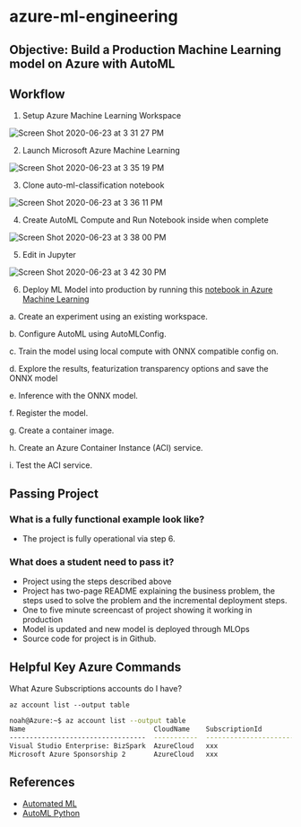 # azure-ml-engineering

## Objective:  Build a Production Machine Learning model on Azure with AutoML

## Workflow

1.  Setup Azure Machine Learning Workspace

![Screen Shot 2020-06-23 at 3 31 27 PM](https://user-images.githubusercontent.com/58792/85450290-a05d9280-b566-11ea-9124-3b6c97e06bcd.png)


2.  Launch Microsoft Azure Machine Learning

![Screen Shot 2020-06-23 at 3 35 19 PM](https://user-images.githubusercontent.com/58792/85450795-2d085080-b567-11ea-9448-a59f0ac592d8.png)


3.  Clone auto-ml-classification notebook

![Screen Shot 2020-06-23 at 3 36 11 PM](https://user-images.githubusercontent.com/58792/85450980-6214a300-b567-11ea-8d0e-85d87076c9aa.png)

4. Create AutoML Compute and Run Notebook inside  when complete

![Screen Shot 2020-06-23 at 3 38 00 PM](https://user-images.githubusercontent.com/58792/85451163-91c3ab00-b567-11ea-8786-27b37930ace1.png)

5.  Edit in Jupyter

![Screen Shot 2020-06-23 at 3 42 30 PM](https://user-images.githubusercontent.com/58792/85451727-2d551b80-b568-11ea-8ea1-98454e1eaa11.png)

6.  Deploy ML Model into production by running this [notebook in Azure Machine Learning](https://github.com/noahgift/azure-ml-engineering/blob/master/auto_ml_classification_bank_marketing_all_features.ipynb)

a. Create an experiment using an existing workspace.

b. Configure AutoML using AutoMLConfig.

c. Train the model using local compute with ONNX compatible config on.

d. Explore the results, featurization transparency options and save the ONNX model

e. Inference with the ONNX model.

f. Register the model.

g. Create a container image.

h. Create an Azure Container Instance (ACI) service.

i. Test the ACI service.


## Passing Project

### What is a fully functional example look like?

* The project is fully operational via step 6.

### What does a student need to pass it?

* Project using the steps described above
* Project has two-page README explaining the business problem, the steps used to solve the problem and the incremental deployment steps.
* One to five minute screencast of project showing it working in production
* Model is updated and new model is deployed through MLOps
* Source code for project is in Github.





## Helpful Key Azure Commands

What Azure Subscriptions accounts do I have?

`az account list --output table`

```bash
noah@Azure:~$ az account list --output table
Name                                CloudName    SubscriptionId                        State    IsDefault
----------------------------------  -----------  ------------------------------------  -------  -----------
Visual Studio Enterprise: BizSpark  AzureCloud   xxx                                   Enabled  False
Microsoft Azure Sponsorship 2       AzureCloud   xxx                                   Enabled  True
```


## References


* [Automated ML](https://docs.microsoft.com/en-us/azure/machine-learning/concept-automated-ml)
* [AutoML Python](https://docs.microsoft.com/en-us/azure/machine-learning/tutorial-auto-train-models)
